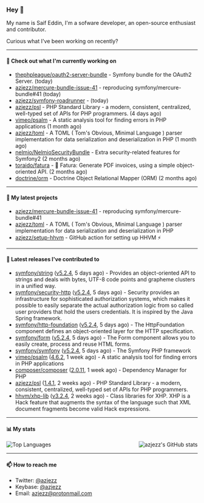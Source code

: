 ### Hey 👋

My name is Saif Eddin, I'm a sofware developer, an open-source enthusiast and contributor.

Curious what I've been working on recently?

---

#### 👷 Check out what I'm currently working on

- [thephpleague/oauth2-server-bundle](https://github.com/thephpleague/oauth2-server-bundle) - Symfony bundle for the OAuth2 Server. (today)
- [azjezz/mercure-bundle-issue-41](https://github.com/azjezz/mercure-bundle-issue-41) - reproducing symfony/mercure-bundle#41 (today)
- [azjezz/symfony-roadrunner](https://github.com/azjezz/symfony-roadrunner) -  (today)
- [azjezz/psl](https://github.com/azjezz/psl) - PHP Standard Library - a modern, consistent, centralized, well-typed set of APIs for PHP programmers. (4 days ago)
- [vimeo/psalm](https://github.com/vimeo/psalm) - A static analysis tool for finding errors in PHP applications (1 month ago)
- [azjezz/toml](https://github.com/azjezz/toml) - A TOML ( Tom&#39;s Obvious, Minimal Language ) parser implementation for data serialization and deserialization in PHP (1 month ago)
- [nelmio/NelmioSecurityBundle](https://github.com/nelmio/NelmioSecurityBundle) - Extra security-related features for Symfony2 (2 months ago)
- [toraido/fatura](https://github.com/toraido/fatura) - 📝 Fatura: Generate PDF invoices, using a simple object-oriented API. (2 months ago)
- [doctrine/orm](https://github.com/doctrine/orm) - Doctrine Object Relational Mapper (ORM) (2 months ago)

---

#### 🌱 My latest projects

- [azjezz/mercure-bundle-issue-41](https://github.com/azjezz/mercure-bundle-issue-41) - reproducing symfony/mercure-bundle#41
- [azjezz/toml](https://github.com/azjezz/toml) - A TOML ( Tom&#39;s Obvious, Minimal Language ) parser implementation for data serialization and deserialization in PHP
- [azjezz/setup-hhvm](https://github.com/azjezz/setup-hhvm) - GitHub action for setting up HHVM  ⚡

---

#### 🔭 Latest releases I've contributed to

- [symfony/string](https://github.com/symfony/string) ([v5.2.4](https://github.com/symfony/string/releases/tag/v5.2.4), 5 days ago) - Provides an object-oriented API to strings and deals with bytes, UTF-8 code points and grapheme clusters in a unified way.
- [symfony/security-http](https://github.com/symfony/security-http) ([v5.2.4](https://github.com/symfony/security-http/releases/tag/v5.2.4), 5 days ago) - Security provides an infrastructure for sophisticated authorization systems, which makes it possible to easily separate the actual authorization logic from so called user providers that hold the users credentials. It is inspired by the Java Spring framework.
- [symfony/http-foundation](https://github.com/symfony/http-foundation) ([v5.2.4](https://github.com/symfony/http-foundation/releases/tag/v5.2.4), 5 days ago) - The HttpFoundation component defines an object-oriented layer for the HTTP specification.
- [symfony/form](https://github.com/symfony/form) ([v5.2.4](https://github.com/symfony/form/releases/tag/v5.2.4), 5 days ago) - The Form component allows you to easily create, process and reuse HTML forms.
- [symfony/symfony](https://github.com/symfony/symfony) ([v5.2.4](https://github.com/symfony/symfony/releases/tag/v5.2.4), 5 days ago) - The Symfony PHP framework
- [vimeo/psalm](https://github.com/vimeo/psalm) ([4.6.2](https://github.com/vimeo/psalm/releases/tag/4.6.2), 1 week ago) - A static analysis tool for finding errors in PHP applications
- [composer/composer](https://github.com/composer/composer) ([2.0.11](https://github.com/composer/composer/releases/tag/2.0.11), 1 week ago) - Dependency Manager for PHP
- [azjezz/psl](https://github.com/azjezz/psl) ([1.4.1](https://github.com/azjezz/psl/releases/tag/1.4.1), 2 weeks ago) - PHP Standard Library - a modern, consistent, centralized, well-typed set of APIs for PHP programmers.
- [hhvm/xhp-lib](https://github.com/hhvm/xhp-lib) ([v3.2.4](https://github.com/hhvm/xhp-lib/releases/tag/v3.2.4), 2 weeks ago) - Class libraries for XHP. XHP is a Hack feature that augments the syntax of the language such that XML document fragments become valid Hack expressions.

---

#### 📊 My stats

<img align="right" alt="azjezz's GitHub stats" src="https://github-readme-stats.vercel.app/api?username=azjezz&count_private=1&show_icons=true&" />

![Top Languages](https://github-readme-stats.vercel.app/api/top-langs/?username=azjezz)

---

#### 📫 How to reach me

- Twitter: [@azjezz](https://twitter.com/azjezz)
- Keybase: [@azjezz](https://keybase.io/azjezz)
- Email: [azjezz@protonmail.com](mailto://azjezz@protonmail.com)
